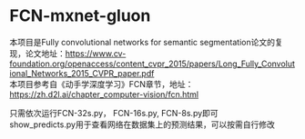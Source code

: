 # FCN-mxnet-gluon
本项目是Fully convolutional networks for semantic segmentation论文的复现，论文地址：https://www.cv-foundation.org/openaccess/content_cvpr_2015/papers/Long_Fully_Convolutional_Networks_2015_CVPR_paper.pdf
<br />本项目参考自《动手学深度学习》FCN章节，地址：https://zh.d2l.ai/chapter_computer-vision/fcn.html

只需依次运行FCN-32s.py， FCN-16s.py, FCN-8s.py即可<br/>show_predicts.py用于查看网络在数据集上的预测结果，可以按需自行修改
